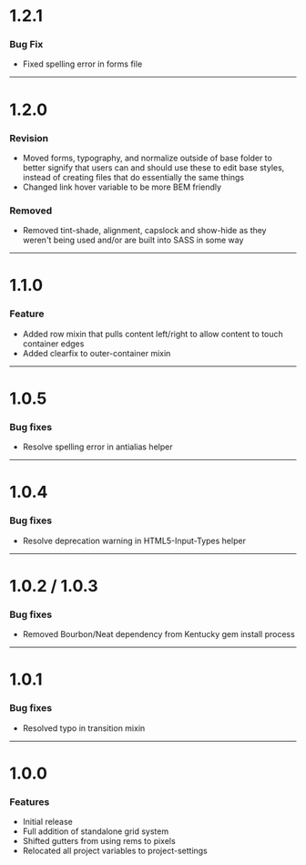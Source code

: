 # 1.2.1

### Bug Fix

* Fixed spelling error in forms file

---
# 1.2.0

### Revision

* Moved forms, typography, and normalize outside of base folder to better signify that users can and should use these to edit base styles, instead of creating files that do essentially the same things
* Changed link hover variable to be more BEM friendly

### Removed

* Removed tint-shade, alignment, capslock and show-hide as they weren't being used and/or are built into SASS in some way

---
# 1.1.0

### Feature

* Added row mixin that pulls content left/right to allow content to touch container edges
* Added clearfix to outer-container mixin

---
# 1.0.5

### Bug fixes

* Resolve spelling error in antialias helper

---
# 1.0.4

### Bug fixes

* Resolve deprecation warning in HTML5-Input-Types helper

---
# 1.0.2 / 1.0.3

### Bug fixes

* Removed Bourbon/Neat dependency from Kentucky gem install process

---
# 1.0.1

### Bug fixes

* Resolved typo in transition mixin

---
# 1.0.0

### Features

* Initial release
* Full addition of standalone grid system
* Shifted gutters from using rems to pixels
* Relocated all project variables to project-settings
